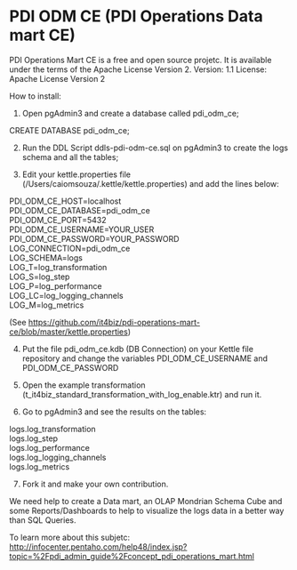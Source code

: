 PDI ODM CE (PDI Operations Data mart CE)
======================

PDI Operations Mart CE is a free and open source projetc. It is available under the terms of the Apache License Version 2.
Version: 1.1
License: Apache License Version 2

How to install:

1) Open pgAdmin3 and create a database called pdi_odm_ce;

CREATE DATABASE pdi_odm_ce;

2) Run the DDL Script ddls-pdi-odm-ce.sql on pgAdmin3 to create the logs schema and all the tables;

3) Edit your kettle.properties file (/Users/caiomsouza/.kettle/kettle.properties) and add the lines below:

PDI_ODM_CE_HOST=localhost <BR>
PDI_ODM_CE_DATABASE=pdi_odm_ce <BR>
PDI_ODM_CE_PORT=5432<BR>
PDI_ODM_CE_USERNAME=YOUR_USER<BR>
PDI_ODM_CE_PASSWORD=YOUR_PASSWORD<BR>
LOG_CONNECTION=pdi_odm_ce<BR>
LOG_SCHEMA=logs<BR>
LOG_T=log_transformation<BR>
LOG_S=log_step<BR>
LOG_P=log_performance<BR>
LOG_LC=log_logging_channels<BR>
LOG_M=log_metrics<BR>

(See https://github.com/it4biz/pdi-operations-mart-ce/blob/master/kettle.properties)<BR>

4) Put the file pdi_odm_ce.kdb (DB Connection) on your Kettle file repository and change the variables PDI_ODM_CE_USERNAME and  PDI_ODM_CE_PASSWORD

5) Open the example transformation (t_it4biz_standard_transformation_with_log_enable.ktr) and run it.

6) Go to pgAdmin3 and see the results on the tables:

logs.log_transformation<BR>
logs.log_step<BR>
logs.log_performance<BR>
logs.log_logging_channels<BR>
logs.log_metrics<BR>

7) Fork it and make your own contribution.

We need help to create a Data mart, an OLAP Mondrian Schema Cube and some Reports/Dashboards to help to visualize the logs data in a better way than SQL Queries. 

To learn more about this subjetc:
http://infocenter.pentaho.com/help48/index.jsp?topic=%2Fpdi_admin_guide%2Fconcept_pdi_operations_mart.html
